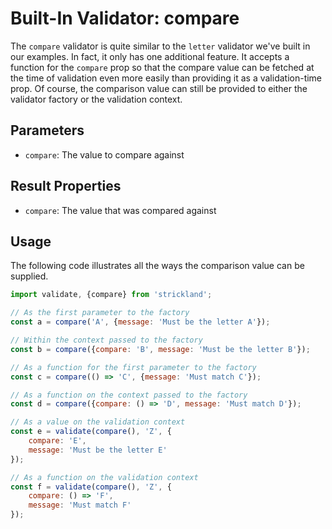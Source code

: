 # Built-In Validator: compare

The `compare` validator is quite similar to the `letter` validator we've built in our examples. In fact, it only has one additional feature. It accepts a function for the `compare` prop so that the compare value can be fetched at the time of validation even more easily than providing it as a validation-time prop. Of course, the comparison value can still be provided to either the validator factory or the validation context.

## Parameters

* `compare`: The value to compare against

## Result Properties

* `compare`: The value that was compared against

## Usage

The following code illustrates all the ways the comparison value can be supplied.

``` jsx
import validate, {compare} from 'strickland';

// As the first parameter to the factory
const a = compare('A', {message: 'Must be the letter A'});

// Within the context passed to the factory
const b = compare({compare: 'B', message: 'Must be the letter B'});

// As a function for the first parameter to the factory
const c = compare(() => 'C', {message: 'Must match C'});

// As a function on the context passed to the factory
const d = compare({compare: () => 'D', message: 'Must match D'});

// As a value on the validation context
const e = validate(compare(), 'Z', {
    compare: 'E',
    message: 'Must be the letter E'
});

// As a function on the validation context
const f = validate(compare(), 'Z', {
    compare: () => 'F',
    message: 'Must match F'
});
```
